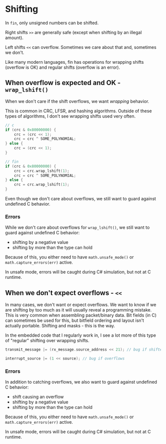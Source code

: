 # Shifting
In `fin`, only unsigned numbers can be shifted.

Right shifts `>>` are generally safe (except when shifting by an illegal amount).

Left shifts `<<` can overflow. Sometimes we care about that and, sometimes we don't.

Like many modern languages, fin has operations for wrapping shifts (overflow is OK) and regular shifts (overflow is an error).

## When overflow is expected and OK - `wrap_lshift()`
When we don't care if the shift overflows, we want *wrapping* behavior.

This is common in CRC, LFSR, and hashing algorithms. Outside of these types of algorithms, I don't see wrapping shifts used very often.

```c
// c
if (crc & 0x80000000) {
    crc = (crc << 1);
    crc = crc ^ SOME_POLYNOMIAL;
} else {
    crc = (crc << 1);
}
```

```c
// fin
if (crc & 0x80000000) {
    crc = crc.wrap_lshift(1);
    crc = crc ^ SOME_POLYNOMIAL;
} else {
    crc = crc.wrap_lshift(1);
}
```

Even though we don't care about overflows, we still want to guard against undefined C behavior.

### Errors
While we don't care about overflows for `wrap_lshift()`, we still want to guard against undefined C behavior:
* shifting by a negative value
* shifting by more than the type can hold

Because of this, you either need to have `math.unsafe_mode()` or `math.capture_errors(err)` active.

In unsafe mode, errors will be caught during C# simulation, but not at C runtime.


## When we don't expect overflows - `<<`
In many cases, we don't want or expect overflows. We want to know if we are shifting by too much as it will usually reveal a programming mistake. This is very common when assembling packet/binary data. Bit fields (in C) can sometimes be used for this, but bitfield ordering and layout isn't actually portable. Shifting and masks - this is the way.

In the embedded code that I regularly work in, I see a lot more of this type of "regular" shifting over wrapping shifts.

```c
transmit_message |= (rx_message.source_address << 21); // bug if shifted source_address overflows
```

```c
interrupt_source |= (1 << source); // bug if overflows
```

### Errors
In addition to catching overflows, we also want to guard against undefined C behavior:
* shift causing an overflow
* shifting by a negative value
* shifting by more than the type can hold

Because of this, you either need to have `math.unsafe_mode()` or `math.capture_errors(err)` active.

In unsafe mode, errors will be caught during C# simulation, but not at C runtime.
